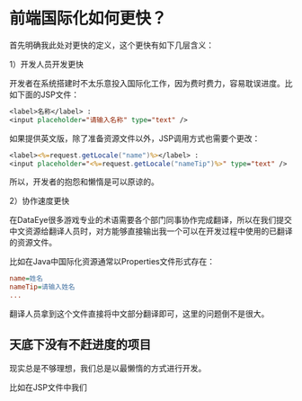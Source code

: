 # 前端国际化如何更快？

首先明确我此处对更快的定义，这个更快有如下几层含义：

1）开发人员开发更快

开发者在系统搭建时不太乐意投入国际化工作，因为费时费力，容易耽误进度。比如下面的JSP文件：

```jsp
<label>名称</label> : 
<input placeholder="请输入名称" type="text" />
```

如果提供英文版，除了准备资源文件以外，JSP调用方式也需要个更改：

```jsp
<label><%=request.getLocale("name")%></label> : 
<input placeholder="<%=request.getLocale("nameTip")%>" type="text" />
```

所以，开发者的抱怨和懒惰是可以原谅的。

2）协作速度更快

在DataEye很多游戏专业的术语需要各个部门同事协作完成翻译，所以在我们提交中文资源给翻译人员时，对方能够直接输出我一个可以在开发过程中使用的已翻译的资源文件。

比如在Java中国际化资源通常以Properties文件形式存在：

```ini
name=姓名
nameTip=请输入姓名
...
```

翻译人员拿到这个文件直接将中文部分翻译即可，这里的问题倒不是很大。

## 天底下没有不赶进度的项目

现实总是不够理想，我们总是以最懒惰的方式进行开发。

比如在JSP文件中我们